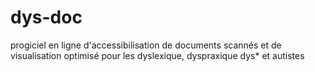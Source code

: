 dys-doc
=======

progiciel en ligne d'accessibilisation de documents scannés et de visualisation optimisé pour les dyslexique, dyspraxique dys* et autistes
